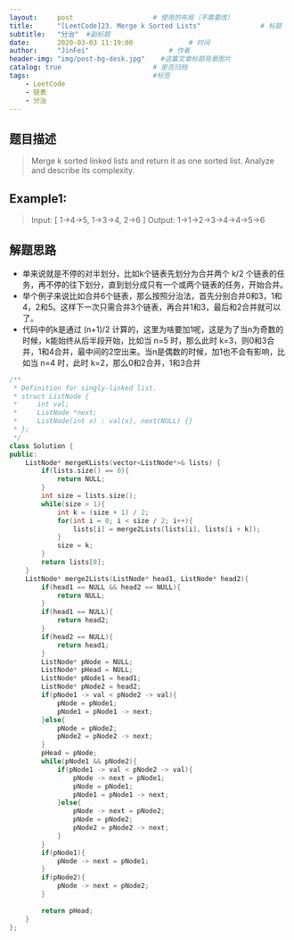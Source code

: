 ```yaml
---
layout:     post                    # 使用的布局（不需要改） 
title:      "[LeetCode]23. Merge k Sorted Lists"               # 标题  
subtitle:   "分治"  #副标题 
date:       2020-03-03 11:19:00              # 时间 
author:     "JinFei"                    # 作者 
header-img: "img/post-bg-desk.jpg"    #这篇文章标题背景图片 
catalog: true                       # 是否归档 
tags:                               #标签     
    - LeetCode 
    - 链表
    - 分治
---
```



## 题目描述
>   Merge k sorted linked lists and return it as one sorted list. Analyze and describe its complexity.


## Example1:
 
>   Input:
    [
      1->4->5,
      1->3->4,
      2->6
    ]
    Output: 1->1->2->3->4->4->5->6




## 解题思路

- 单来说就是不停的对半划分，比如k个链表先划分为合并两个 k/2 个链表的任务，再不停的往下划分，直到划分成只有一个或两个链表的任务，开始合并。
- 举个例子来说比如合并6个链表，那么按照分治法，首先分别合并0和3，1和4，2和5。这样下一次只需合并3个链表，再合并1和3，最后和2合并就可以了。
- 代码中的k是通过 (n+1)/2 计算的，这里为啥要加1呢，这是为了当n为奇数的时候，k能始终从后半段开始，比如当 n=5 时，那么此时 k=3，则0和3合并，1和4合并，最中间的2空出来。当n是偶数的时候，加1也不会有影响，比如当 n=4 时，此时 k=2，那么0和2合并，1和3合并

```C++
/**
 * Definition for singly-linked list.
 * struct ListNode {
 *     int val;
 *     ListNode *next;
 *     ListNode(int x) : val(x), next(NULL) {}
 * };
 */
class Solution {
public:
    ListNode* mergeKLists(vector<ListNode*>& lists) {
        if(lists.size() == 0){
            return NULL;
        }
        int size = lists.size();
        while(size > 1){
            int k = (size + 1) / 2;
            for(int i = 0; i < size / 2; i++){
                lists[i] = merge2Lists(lists[i], lists[i + k]);
            }
            size = k;
        }
        return lists[0];
    }
    ListNode* merge2Lists(ListNode* head1, ListNode* head2){
        if(head1 == NULL && head2 == NULL){
            return NULL;
        }
        if(head1 == NULL){
            return head2;
        }
        if(head2 == NULL){
            return head1;
        }
        ListNode* pNode = NULL;
        ListNode* pHead = NULL;
        ListNode* pNode1 = head1;
        ListNode* pNode2 = head2;
        if(pNode1 -> val < pNode2 -> val){
            pNode = pNode1;
            pNode1 = pNode1 -> next;
        }else{
            pNode = pNode2;
            pNode2 = pNode2 -> next;
        }
        pHead = pNode;
        while(pNode1 && pNode2){
            if(pNode1 -> val < pNode2 -> val){
                pNode -> next = pNode1;
                pNode = pNode1;
                pNode1 = pNode1 -> next;
            }else{
                pNode -> next = pNode2;
                pNode = pNode2;
                pNode2 = pNode2 -> next;
            }
        }
        if(pNode1){
            pNode -> next = pNode1;
        }
        if(pNode2){
            pNode -> next = pNode2;
        }
        
        return pHead;
    }
};
```